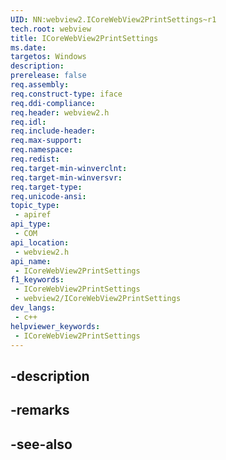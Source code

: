 ```yaml
---
UID: NN:webview2.ICoreWebView2PrintSettings~r1
tech.root: webview
title: ICoreWebView2PrintSettings
ms.date: 
targetos: Windows
description: 
prerelease: false
req.assembly: 
req.construct-type: iface
req.ddi-compliance: 
req.header: webview2.h
req.idl: 
req.include-header: 
req.max-support: 
req.namespace: 
req.redist: 
req.target-min-winverclnt: 
req.target-min-winversvr: 
req.target-type: 
req.unicode-ansi: 
topic_type:
 - apiref
api_type:
 - COM
api_location:
 - webview2.h
api_name:
 - ICoreWebView2PrintSettings
f1_keywords:
 - ICoreWebView2PrintSettings
 - webview2/ICoreWebView2PrintSettings
dev_langs:
 - c++
helpviewer_keywords:
 - ICoreWebView2PrintSettings
---
```


## -description

## -remarks

## -see-also

